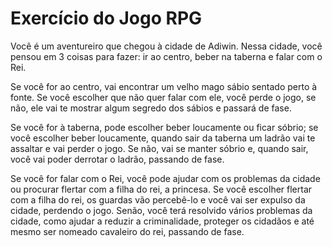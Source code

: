 # Exercício do Jogo RPG

Você é um aventureiro que chegou à cidade de Adiwin. Nessa cidade, você pensou em 3 coisas para fazer: ir ao centro, beber na taberna e falar com o Rei.

Se você for ao centro, vai encontrar um velho mago sábio sentado perto à fonte. Se você escolher que não quer falar com ele, você perde o jogo, se não, ele vai te mostrar algum segredo dos sábios e passará de fase.

Se você for à taberna, pode escolher beber loucamente ou ficar sóbrio; se você escolher beber loucamente, quando sair da taberna um ladrão vai te assaltar e vai perder o jogo. Se não, vai se manter sóbrio e, quando sair, você vai poder derrotar o ladrão, passando de fase.

Se você for falar com o Rei, você pode ajudar com os problemas da cidade ou procurar flertar com a filha do rei, a princesa. Se você escolher flertar com a filha do rei, os guardas vão percebê-lo e você vai ser expulso da cidade, perdendo o jogo. Senão, você terá resolvido vários problemas da cidade, como ajudar a reduzir a criminalidade, proteger os cidadãos e até mesmo ser nomeado cavaleiro do rei, passando de fase.
